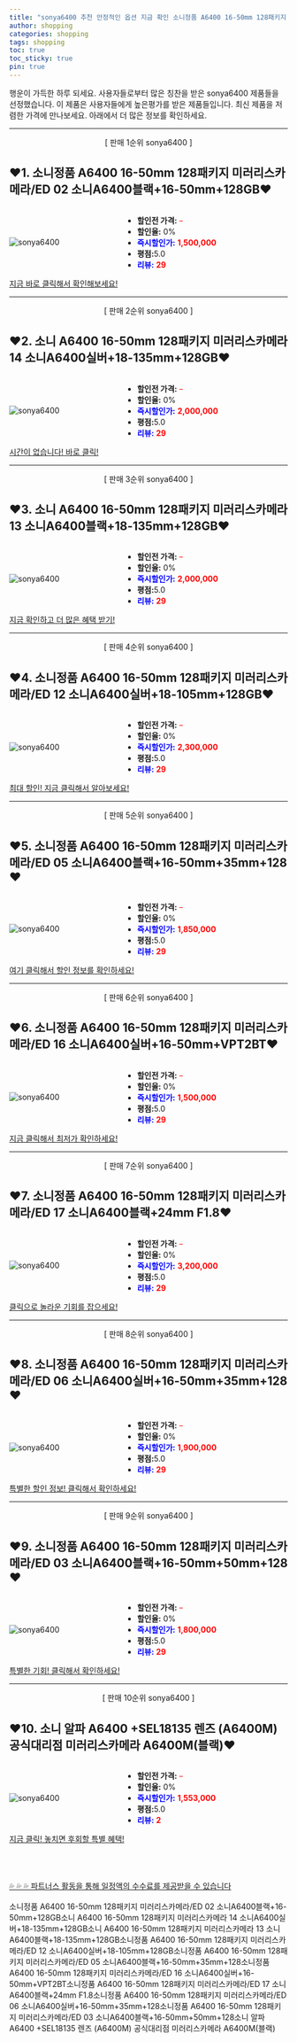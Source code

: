 ```yaml
---
title: "sonya6400 추천 안정적인 옵션 지금 확인 소니정품 A6400 16-50mm 128패키지 미러리스카메라/ED"
author: shopping
categories: shopping
tags: shopping
toc: true
toc_sticky: true
pin: true
---
```

행운이 가득한 하루 되세요. 사용자들로부터 많은 칭찬을 받은 sonya6400 제품들을 선정했습니다. 이 제품은 사용자들에게 높은평가를 받은 제품들입니다. 최신 제품을 저렴한 가격에 만나보세요. 아래에서 더 많은 정보를 확인하세요.

---
<p class="toplist" style="margin: 0 auto; display: block; width: fit-content;">[ 판매 1순위 sonya6400 ]</p>

<h2><strong>❤️1. 소니정품 A6400 16-50mm 128패키지 미러리스카메라/ED 02 소니A6400블랙+16-50mm+128GB❤️</strong></h2>

<div style="display: flex; align-items: center;">
    <div style="flex: 0.4;">
        <img src="https://thumbnail10.coupangcdn.com/thumbnails/remote/230x230ex/image/vendor_inventory/b924/9c8bed596821cf520c1a9a12b8aab2d5166885bc0c6a052fbdd179b67622.jpg" alt="sonya6400" style="max-width: 100%;">
    </div>
    <div style="flex: 0.6; margin-left: 10px;">
        <ul>
            <li><strong>할인전 가격:</strong> <del style="color: red;">-</del></li>
            <li><strong>할인율:</strong> 0%</li>
            <li><span style='color:blue'><strong>즉시할인가:</strong></span> <span style='color:red'><strong>1,500,000</strong></span></li>
            <li><strong>평점:</strong>5.0</li>
            <li><span style='color:blue'><strong>리뷰:</strong></span> <span style='color:red'><strong>29</strong></span></li>
        </ul>
    </div>
</div>
<div class="center">
    <a href="https://William4Davisa.github.io?lptag=AF9450613&subid=githubio&pageKey=245837901&traceid=V0-153&itemId=779220272&vendorItemId=85942266491" class="myButton">
        지금 바로 클릭해서 확인해보세요!
    </a>
</div>


---
<p class="toplist" style="margin: 0 auto; display: block; width: fit-content;">[ 판매 2순위 sonya6400 ]</p>

<h2><strong>❤️2. 소니 A6400 16-50mm 128패키지 미러리스카메라 14 소니A6400실버+18-135mm+128GB❤️</strong></h2>

<div style="display: flex; align-items: center;">
    <div style="flex: 0.4;">
        <img src="https://thumbnail10.coupangcdn.com/thumbnails/remote/230x230ex/image/vendor_inventory/b924/9c8bed596821cf520c1a9a12b8aab2d5166885bc0c6a052fbdd179b67622.jpg" alt="sonya6400" style="max-width: 100%;">
    </div>
    <div style="flex: 0.6; margin-left: 10px;">
        <ul>
            <li><strong>할인전 가격:</strong> <del style="color: red;">-</del></li>
            <li><strong>할인율:</strong> 0%</li>
            <li><span style='color:blue'><strong>즉시할인가:</strong></span> <span style='color:red'><strong>2,000,000</strong></span></li>
            <li><strong>평점:</strong>5.0</li>
            <li><span style='color:blue'><strong>리뷰:</strong></span> <span style='color:red'><strong>29</strong></span></li>
        </ul>
    </div>
</div>
<div class="center">
    <a href="https://William4Davisa.github.io?lptag=AF9450613&subid=githubio&pageKey=245837901&traceid=V0-153&itemId=2112674036&vendorItemId=83948640991" class="myButton">
        시간이 없습니다! 바로 클릭!
    </a>
</div>


---
<p class="toplist" style="margin: 0 auto; display: block; width: fit-content;">[ 판매 3순위 sonya6400 ]</p>

<h2><strong>❤️3. 소니 A6400 16-50mm 128패키지 미러리스카메라 13 소니A6400블랙+18-135mm+128GB❤️</strong></h2>

<div style="display: flex; align-items: center;">
    <div style="flex: 0.4;">
        <img src="https://thumbnail10.coupangcdn.com/thumbnails/remote/230x230ex/image/vendor_inventory/b924/9c8bed596821cf520c1a9a12b8aab2d5166885bc0c6a052fbdd179b67622.jpg" alt="sonya6400" style="max-width: 100%;">
    </div>
    <div style="flex: 0.6; margin-left: 10px;">
        <ul>
            <li><strong>할인전 가격:</strong> <del style="color: red;">-</del></li>
            <li><strong>할인율:</strong> 0%</li>
            <li><span style='color:blue'><strong>즉시할인가:</strong></span> <span style='color:red'><strong>2,000,000</strong></span></li>
            <li><strong>평점:</strong>5.0</li>
            <li><span style='color:blue'><strong>리뷰:</strong></span> <span style='color:red'><strong>29</strong></span></li>
        </ul>
    </div>
</div>
<div class="center">
    <a href="https://William4Davisa.github.io?lptag=AF9450613&subid=githubio&pageKey=245837901&traceid=V0-153&itemId=2112674035&vendorItemId=83948640979" class="myButton">
        지금 확인하고 더 많은 혜택 받기!
    </a>
</div>


---
<p class="toplist" style="margin: 0 auto; display: block; width: fit-content;">[ 판매 4순위 sonya6400 ]</p>

<h2><strong>❤️4. 소니정품 A6400 16-50mm 128패키지 미러리스카메라/ED 12 소니A6400실버+18-105mm+128GB❤️</strong></h2>

<div style="display: flex; align-items: center;">
    <div style="flex: 0.4;">
        <img src="https://thumbnail10.coupangcdn.com/thumbnails/remote/230x230ex/image/vendor_inventory/b924/9c8bed596821cf520c1a9a12b8aab2d5166885bc0c6a052fbdd179b67622.jpg" alt="sonya6400" style="max-width: 100%;">
    </div>
    <div style="flex: 0.6; margin-left: 10px;">
        <ul>
            <li><strong>할인전 가격:</strong> <del style="color: red;">-</del></li>
            <li><strong>할인율:</strong> 0%</li>
            <li><span style='color:blue'><strong>즉시할인가:</strong></span> <span style='color:red'><strong>2,300,000</strong></span></li>
            <li><strong>평점:</strong>5.0</li>
            <li><span style='color:blue'><strong>리뷰:</strong></span> <span style='color:red'><strong>29</strong></span></li>
        </ul>
    </div>
</div>
<div class="center">
    <a href="https://William4Davisa.github.io?lptag=AF9450613&subid=githubio&pageKey=245837901&traceid=V0-153&itemId=922208655&vendorItemId=85942127272" class="myButton">
        최대 할인! 지금 클릭해서 알아보세요!
    </a>
</div>


---
<p class="toplist" style="margin: 0 auto; display: block; width: fit-content;">[ 판매 5순위 sonya6400 ]</p>

<h2><strong>❤️5. 소니정품 A6400 16-50mm 128패키지 미러리스카메라/ED 05 소니A6400블랙+16-50mm+35mm+128❤️</strong></h2>

<div style="display: flex; align-items: center;">
    <div style="flex: 0.4;">
        <img src="https://thumbnail10.coupangcdn.com/thumbnails/remote/230x230ex/image/vendor_inventory/b924/9c8bed596821cf520c1a9a12b8aab2d5166885bc0c6a052fbdd179b67622.jpg" alt="sonya6400" style="max-width: 100%;">
    </div>
    <div style="flex: 0.6; margin-left: 10px;">
        <ul>
            <li><strong>할인전 가격:</strong> <del style="color: red;">-</del></li>
            <li><strong>할인율:</strong> 0%</li>
            <li><span style='color:blue'><strong>즉시할인가:</strong></span> <span style='color:red'><strong>1,850,000</strong></span></li>
            <li><strong>평점:</strong>5.0</li>
            <li><span style='color:blue'><strong>리뷰:</strong></span> <span style='color:red'><strong>29</strong></span></li>
        </ul>
    </div>
</div>
<div class="center">
    <a href="https://William4Davisa.github.io?lptag=AF9450613&subid=githubio&pageKey=245837901&traceid=V0-153&itemId=779220308&vendorItemId=85942483749" class="myButton">
        여기 클릭해서 할인 정보를 확인하세요!
    </a>
</div>


---
<p class="toplist" style="margin: 0 auto; display: block; width: fit-content;">[ 판매 6순위 sonya6400 ]</p>

<h2><strong>❤️6. 소니정품 A6400 16-50mm 128패키지 미러리스카메라/ED 16 소니A6400실버+16-50mm+VPT2BT❤️</strong></h2>

<div style="display: flex; align-items: center;">
    <div style="flex: 0.4;">
        <img src="https://thumbnail6.coupangcdn.com/thumbnails/remote/230x230ex/image/vendor_inventory/9ad1/488dc4f026a0d8843d2872cc2073ba4a9c8978599dad85a760c0bfb61883.jpg" alt="sonya6400" style="max-width: 100%;">
    </div>
    <div style="flex: 0.6; margin-left: 10px;">
        <ul>
            <li><strong>할인전 가격:</strong> <del style="color: red;">-</del></li>
            <li><strong>할인율:</strong> 0%</li>
            <li><span style='color:blue'><strong>즉시할인가:</strong></span> <span style='color:red'><strong>1,500,000</strong></span></li>
            <li><strong>평점:</strong>5.0</li>
            <li><span style='color:blue'><strong>리뷰:</strong></span> <span style='color:red'><strong>29</strong></span></li>
        </ul>
    </div>
</div>
<div class="center">
    <a href="https://William4Davisa.github.io?lptag=AF9450613&subid=githubio&pageKey=245837901&traceid=V0-153&itemId=14675517471&vendorItemId=85942483773" class="myButton">
        지금 클릭해서 최저가 확인하세요!
    </a>
</div>


---
<p class="toplist" style="margin: 0 auto; display: block; width: fit-content;">[ 판매 7순위 sonya6400 ]</p>

<h2><strong>❤️7. 소니정품 A6400 16-50mm 128패키지 미러리스카메라/ED 17 소니A6400블랙+24mm F1.8❤️</strong></h2>

<div style="display: flex; align-items: center;">
    <div style="flex: 0.4;">
        <img src="https://thumbnail6.coupangcdn.com/thumbnails/remote/230x230ex/image/vendor_inventory/1bb9/adaac2a82c6be41a5789780de7a45cf1610dedd1de104ed2755bcc0220c8.jpg" alt="sonya6400" style="max-width: 100%;">
    </div>
    <div style="flex: 0.6; margin-left: 10px;">
        <ul>
            <li><strong>할인전 가격:</strong> <del style="color: red;">-</del></li>
            <li><strong>할인율:</strong> 0%</li>
            <li><span style='color:blue'><strong>즉시할인가:</strong></span> <span style='color:red'><strong>3,200,000</strong></span></li>
            <li><strong>평점:</strong>5.0</li>
            <li><span style='color:blue'><strong>리뷰:</strong></span> <span style='color:red'><strong>29</strong></span></li>
        </ul>
    </div>
</div>
<div class="center">
    <a href="https://William4Davisa.github.io?lptag=AF9450613&subid=githubio&pageKey=245837901&traceid=V0-153&itemId=14675517475&vendorItemId=85942127246" class="myButton">
        클릭으로 놀라운 기회를 잡으세요!
    </a>
</div>


---
<p class="toplist" style="margin: 0 auto; display: block; width: fit-content;">[ 판매 8순위 sonya6400 ]</p>

<h2><strong>❤️8. 소니정품 A6400 16-50mm 128패키지 미러리스카메라/ED 06 소니A6400실버+16-50mm+35mm+128❤️</strong></h2>

<div style="display: flex; align-items: center;">
    <div style="flex: 0.4;">
        <img src="https://thumbnail10.coupangcdn.com/thumbnails/remote/230x230ex/image/vendor_inventory/b924/9c8bed596821cf520c1a9a12b8aab2d5166885bc0c6a052fbdd179b67622.jpg" alt="sonya6400" style="max-width: 100%;">
    </div>
    <div style="flex: 0.6; margin-left: 10px;">
        <ul>
            <li><strong>할인전 가격:</strong> <del style="color: red;">-</del></li>
            <li><strong>할인율:</strong> 0%</li>
            <li><span style='color:blue'><strong>즉시할인가:</strong></span> <span style='color:red'><strong>1,900,000</strong></span></li>
            <li><strong>평점:</strong>5.0</li>
            <li><span style='color:blue'><strong>리뷰:</strong></span> <span style='color:red'><strong>29</strong></span></li>
        </ul>
    </div>
</div>
<div class="center">
    <a href="https://William4Davisa.github.io?lptag=AF9450613&subid=githubio&pageKey=245837901&traceid=V0-153&itemId=779220329&vendorItemId=85942127259" class="myButton">
        특별한 할인 정보! 클릭해서 확인하세요!
    </a>
</div>


---
<p class="toplist" style="margin: 0 auto; display: block; width: fit-content;">[ 판매 9순위 sonya6400 ]</p>

<h2><strong>❤️9. 소니정품 A6400 16-50mm 128패키지 미러리스카메라/ED 03 소니A6400블랙+16-50mm+50mm+128❤️</strong></h2>

<div style="display: flex; align-items: center;">
    <div style="flex: 0.4;">
        <img src="https://thumbnail10.coupangcdn.com/thumbnails/remote/230x230ex/image/vendor_inventory/b924/9c8bed596821cf520c1a9a12b8aab2d5166885bc0c6a052fbdd179b67622.jpg" alt="sonya6400" style="max-width: 100%;">
    </div>
    <div style="flex: 0.6; margin-left: 10px;">
        <ul>
            <li><strong>할인전 가격:</strong> <del style="color: red;">-</del></li>
            <li><strong>할인율:</strong> 0%</li>
            <li><span style='color:blue'><strong>즉시할인가:</strong></span> <span style='color:red'><strong>1,800,000</strong></span></li>
            <li><strong>평점:</strong>5.0</li>
            <li><span style='color:blue'><strong>리뷰:</strong></span> <span style='color:red'><strong>29</strong></span></li>
        </ul>
    </div>
</div>
<div class="center">
    <a href="https://William4Davisa.github.io?lptag=AF9450613&subid=githubio&pageKey=245837901&traceid=V0-153&itemId=779220277&vendorItemId=85942266518" class="myButton">
        특별한 기회! 클릭해서 확인하세요!
    </a>
</div>


---
<p class="toplist" style="margin: 0 auto; display: block; width: fit-content;">[ 판매 10순위 sonya6400 ]</p>

<h2><strong>❤️10. 소니 알파 A6400 +SEL18135 렌즈 (A6400M) 공식대리점 미러리스카메라 A6400M(블랙)❤️</strong></h2>

<div style="display: flex; align-items: center;">
    <div style="flex: 0.4;">
        <img src="https://thumbnail6.coupangcdn.com/thumbnails/remote/230x230ex/image/vendor_inventory/5af8/b8991b9a668f22738d6d95e7ae575483d730b1c0b904dac3616d4a554b0e.jpg" alt="sonya6400" style="max-width: 100%;">
    </div>
    <div style="flex: 0.6; margin-left: 10px;">
        <ul>
            <li><strong>할인전 가격:</strong> <del style="color: red;">-</del></li>
            <li><strong>할인율:</strong> 0%</li>
            <li><span style='color:blue'><strong>즉시할인가:</strong></span> <span style='color:red'><strong>1,553,000</strong></span></li>
            <li><strong>평점:</strong>5.0</li>
            <li><span style='color:blue'><strong>리뷰:</strong></span> <span style='color:red'><strong>2</strong></span></li>
        </ul>
    </div>
</div>
<div class="center">
    <a href="https://William4Davisa.github.io?lptag=AF9450613&subid=githubio&pageKey=340665429&traceid=V0-153&itemId=1084469005&vendorItemId=5589892870" class="myButton">
        지금 클릭! 놓치면 후회할 특별 혜택!
    </a>
</div>

<br><br><br>[💦 💦 💦 파트너스 활동을 통해 일정액의 수수료를 제공받을 수 있습니다](https://link.coupang.com/a/bcpT2c)<br><br>소니정품 A6400 16-50mm 128패키지 미러리스카메라/ED 02 소니A6400블랙+16-50mm+128GB소니 A6400 16-50mm 128패키지 미러리스카메라 14 소니A6400실버+18-135mm+128GB소니 A6400 16-50mm 128패키지 미러리스카메라 13 소니A6400블랙+18-135mm+128GB소니정품 A6400 16-50mm 128패키지 미러리스카메라/ED 12 소니A6400실버+18-105mm+128GB소니정품 A6400 16-50mm 128패키지 미러리스카메라/ED 05 소니A6400블랙+16-50mm+35mm+128소니정품 A6400 16-50mm 128패키지 미러리스카메라/ED 16 소니A6400실버+16-50mm+VPT2BT소니정품 A6400 16-50mm 128패키지 미러리스카메라/ED 17 소니A6400블랙+24mm F1.8소니정품 A6400 16-50mm 128패키지 미러리스카메라/ED 06 소니A6400실버+16-50mm+35mm+128소니정품 A6400 16-50mm 128패키지 미러리스카메라/ED 03 소니A6400블랙+16-50mm+50mm+128소니 알파 A6400 +SEL18135 렌즈 (A6400M) 공식대리점 미러리스카메라 A6400M(블랙)